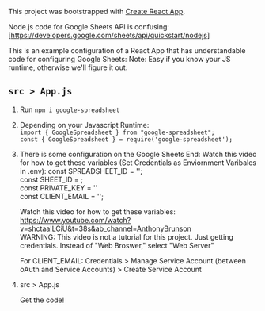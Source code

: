 This project was bootstrapped with [Create React App](https://github.com/facebook/create-react-app).

Node.js code for Google Sheets API is confusing: [https://developers.google.com/sheets/api/quickstart/nodejs]

This is an example configuration of a React App that has understandable code for configuring Google Sheets:
Note: Easy if you know your JS runtime, otherwise we'll figure it out.

## `src > App.js`

1. Run `npm i google-spreadsheet`
  
2. Depending on your Javascript Runtime: <br />
   `import { GoogleSpreadsheet } from "google-spreadsheet";`<br />
   `const { GoogleSpreadsheet } = require('google-spreadsheet');`
   
3. There is some configuration on the Google Sheets End: Watch this video for how to get these variables (Set Credentials as Enviornment Varibales in .env): 
    const SPREADSHEET_ID = '';<br />
    const SHEET_ID = ;<br />
    const PRIVATE_KEY = ''<br />
    const CLIENT_EMAIL = '';<br />
    
    Watch this video for how to get these variables: https://www.youtube.com/watch?v=shctaaILCiU&t=38s&ab_channel=AnthonyBrunson<br />
    WARNING: This video is not a tutorial for this project. Just getting credentials. Instead of "Web Broswer," select "Web Server"
    
    For CLIENT_EMAIL: Credentials > Manage Service Account (between oAuth and Service Accounts) > Create Service Account

4. src > App.js 
    
    Get the code!
    
